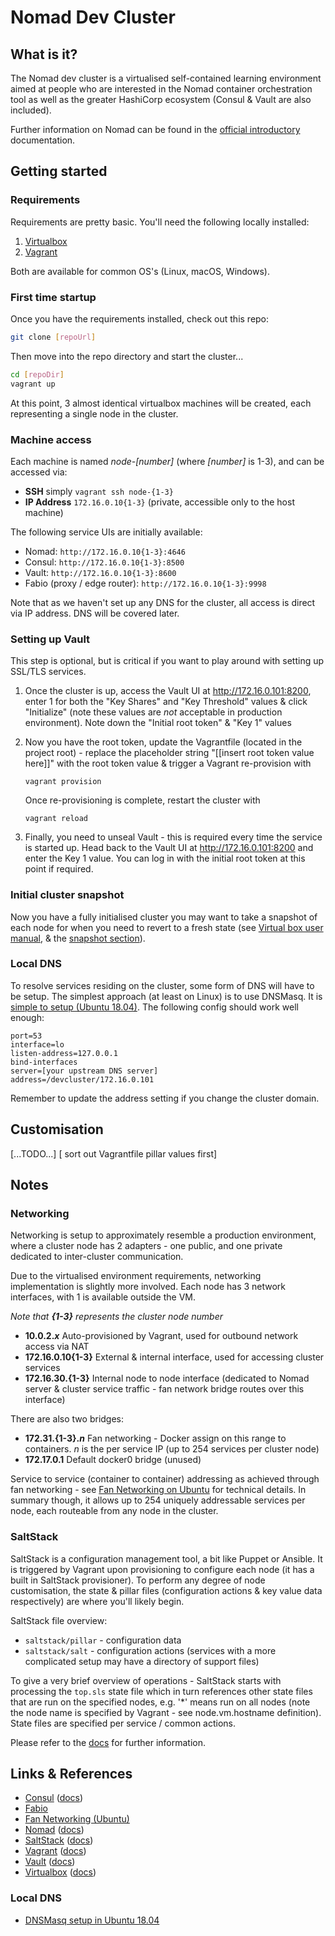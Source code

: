 # Nomad Dev Cluster

## What is it?

The Nomad dev cluster is a virtualised self-contained learning environment aimed at people who are interested in the Nomad container orchestration tool as well as the greater HashiCorp ecosystem (Consul & Vault are also included).

Further information on Nomad can be found in the [official introductory](https://www.nomadproject.io/intro/index.html) documentation.

## Getting started

### Requirements

Requirements are pretty basic. You'll need the following locally installed:

1) [Virtualbox](https://www.virtualbox.org/)
2) [Vagrant](https://www.vagrantup.com/)

Both are available for common OS's (Linux, macOS, Windows).

### First time startup

Once you have the requirements installed, check out this repo:

```bash
git clone [repoUrl]
```

Then move into the repo directory and start the cluster...

```bash
cd [repoDir]
vagrant up
```

At this point, 3 almost identical virtualbox machines will be created, each representing a single node in the cluster.

### Machine access

Each machine is named _node-[number]_ (where _[number]_ is 1-3), and can be accessed via:

- __SSH__ simply `vagrant ssh node-{1-3}`
- __IP Address__ `172.16.0.10{1-3}` (private, accessible only to the host machine)

The following service UIs are initially available:

- Nomad: `http://172.16.0.10{1-3}:4646`
- Consul: `http://172.16.0.10{1-3}:8500`
- Vault: `http://172.16.0.10{1-3}:8600`
- Fabio (proxy / edge router): `http://172.16.0.10{1-3}:9998`

Note that as we haven't set up any DNS for the cluster, all access is direct via IP address. DNS will be covered later.

### Setting up Vault

This step is optional, but is critical if you want to play around with setting up SSL/TLS services.

1) Once the cluster is up, access the Vault UI at http://172.16.0.101:8200, enter 1 for both the "Key Shares" and "Key Threshold" values & click "Initialize" (note these values are *not* acceptable in production environment). Note down the "Initial root token" & "Key 1" values

2) Now you have the root token, update the Vagrantfile (located in the project root) - replace the placeholder string "[[insert root token value here]]" with the root token value & trigger a Vagrant re-provision with
    ```
    vagrant provision
    ```
    Once re-provisioning is complete, restart the cluster with
    ```
    vagrant reload
    ```

3) Finally, you need to unseal Vault - this is required every time the service is started up. Head back to the Vault UI at http://172.16.0.101:8200 and enter the Key 1 value. You can log in with the initial root token at this point if required.

### Initial cluster snapshot

Now you have a fully initialised cluster you may want to take a snapshot of each node for when you need to revert to a fresh state (see [Virtual box user manual](https://www.virtualbox.org/manual/UserManual.html), & the [snapshot section](https://www.virtualbox.org/manual/ch01.html#snapshots)).

### Local DNS

To resolve services residing on the cluster, some form of DNS will have to be setup. The simplest approach (at least on Linux) is to use DNSMasq. It is [simple to setup (Ubuntu 18.04)](https://askubuntu.com/questions/1032450/how-to-add-dnsmasq-and-keep-systemd-resolved-18-04). The following config should work well enough:

```
port=53
interface=lo
listen-address=127.0.0.1
bind-interfaces
server=[your upstream DNS server]
address=/devcluster/172.16.0.101
```

Remember to update the address setting if you change the cluster domain.

## Customisation

[...TODO...]
[ sort out Vagrantfile pillar values first]

## Notes

### Networking

Networking is setup to approximately resemble a production environment, where a cluster node has 2 adapters - one public, and one private dedicated to inter-cluster communication.

Due to the virtualised environment requirements, networking implementation is slightly more involved. Each node has 3 network interfaces, with 1 is available outside the VM.

*Note that __{1-3}__ represents the cluster node number*

- __10.0.2.*x*__ Auto-provisioned by Vagrant, used for outbound network access via NAT
- __172.16.0.10{1-3}__ External & internal interface, used for accessing cluster services
- __172.16.30.{1-3}__ Internal node to node interface (dedicated to Nomad server & cluster service traffic - fan network bridge routes over this interface)

There are also two bridges:

- __172.31.{1-3}.*n*__ Fan networking - Docker assign on this range to containers. *n* is the per service IP (up to 254 services per cluster node)
- __172.17.0.1__ Default docker0 bridge (unused)

Service to service (container to container) addressing as achieved through fan networking - see [Fan Networking on Ubuntu](https://wiki.ubuntu.com/FanNetworking) for technical details. In summary though, it allows up to 254 uniquely addressable services per node, each routeable from any node in the cluster.

### SaltStack

SaltStack is a configuration management tool, a bit like Puppet or Ansible. It is triggered by Vagrant upon provisioning to configure each node (it has a built in SaltStack provisioner). To perform any degree of node customisation, the state & pillar files (configuration actions & key value data respectively) are where you'll likely begin.

SaltStack file overview:
- `saltstack/pillar` - configuration data
- `saltstack/salt` - configuration actions (services with a more complicated setup may have a directory of support files)

To give a very brief overview of operations - SaltStack starts with processing the `top.sls` state file which in turn references other state files that are run on the specified nodes, e.g. '*' means run on all nodes (note the node name is specified by Vagrant - see node.vm.hostname definition). State files are specified per service / common actions.

Please refer to the [docs](https://docs.saltstack.com/en/latest/) for further information.

## Links & References

- [Consul](https://www.consul.io/) ([docs](https://www.consul.io/docs/))
- [Fabio](https://fabiolb.net/)
- [Fan Networking (Ubuntu)](https://wiki.ubuntu.com/FanNetworking)
- [Nomad](https://www.nomadproject.io/) ([docs](https://www.nomadproject.io/docs/))
- [SaltStack](https://www.saltstack.com/) ([docs](https://docs.saltstack.com/en/latest/))
- [Vagrant](https://www.vagrantup.com/) ([docs](https://www.vagrantup.com/docs/))
- [Vault](https://www.vaultproject.io/) ([docs](https://www.vaultproject.io/docs/install/))
- [Virtualbox](https://www.virtualbox.org/) ([docs](https://www.virtualbox.org/manual/UserManual.html))

### Local DNS

- [DNSMasq setup in Ubuntu 18.04](https://askubuntu.com/questions/1032450/how-to-add-dnsmasq-and-keep-systemd-resolved-18-04)